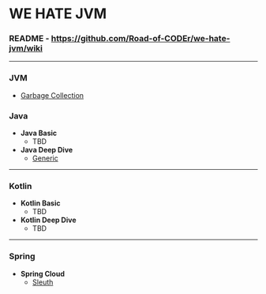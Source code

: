 # WE HATE JVM

### README - https://github.com/Road-of-CODEr/we-hate-jvm/wiki

---

### JVM
* [Garbage Collection](/GarbageCollection/README.md)

### Java
* **Java Basic**
  * TBD
* **Java Deep Dive**
  * [Generic](/Generic/README.md)
   
---

### Kotlin
* **Kotlin Basic**
  * TBD
* **Kotlin Deep Dive**
  * TBD
  
---

### Spring
* **Spring Cloud**
  * [Sleuth](/Sleuth/README.md)
